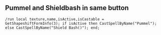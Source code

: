 ## Pummel and Shieldbash in same button
```
/run local texture,name,isActive,isCastable = GetShapeshiftFormInfo(3); if isActive then CastSpellByName("Pummel"); else CastSpellByName("Shield Bash()"); end;
```